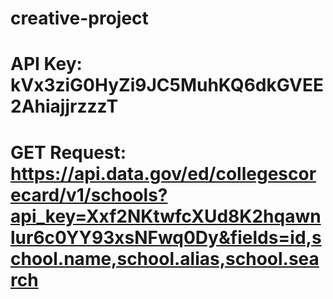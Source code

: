 # creative-project

# API Key: kVx3ziG0HyZi9JC5MuhKQ6dkGVEE2AhiajjrzzzT

# GET Request: https://api.data.gov/ed/collegescorecard/v1/schools?api_key=Xxf2NKtwfcXUd8K2hqawnlur6c0YY93xsNFwq0Dy&fields=id,school.name,school.alias,school.search
